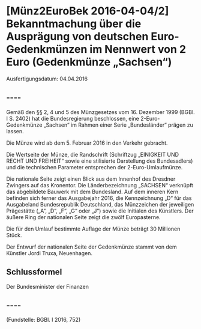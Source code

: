 # [Münz2EuroBek 2016-04-04/2] Bekanntmachung über die Ausprägung von deutschen Euro-Gedenkmünzen im Nennwert von 2 Euro (Gedenkmünze „Sachsen“)

Ausfertigungsdatum: 04.04.2016

 

## ----

Gemäß den §§ 2, 4 und 5 des Münzgesetzes vom 16. Dezember 1999 (BGBl. I S. 2402) hat die Bundesregierung beschlossen, eine 2-Euro-Gedenkmünze „Sachsen“ im Rahmen einer Serie „Bundesländer“ prägen zu lassen.

Die Münze wird ab dem 5. Februar 2016 in den Verkehr gebracht.

Die Wertseite der Münze, die Randschrift (Schriftzug „EINIGKEIT UND RECHT UND FREIHEIT“ sowie eine stilisierte Darstellung des Bundesadlers) und die technischen Parameter entsprechen der 2-Euro-Umlaufmünze.

Die nationale Seite zeigt einen Blick aus dem Innenhof des Dresdner Zwingers auf das Kronentor. Die Länderbezeichnung „SACHSEN“ verknüpft das abgebildete Bauwerk mit dem Bundesland. Auf dem inneren Kern befinden sich ferner das Ausgabejahr 2016, die Kennzeichnung „D“ für das Ausgabeland Bundesrepublik Deutschland, das Münzzeichen der jeweiligen Prägestätte („A“, „D“, „F“, „G“ oder „J“) sowie die Initialen des Künstlers. Der äußere Ring der nationalen Seite zeigt die zwölf Europasterne.

Die für den Umlauf bestimmte Auflage der Münze beträgt 30 Millionen Stück.

Der Entwurf der nationalen Seite der Gedenkmünze stammt von dem Künstler Jordi Truxa, Neuenhagen.


## Schlussformel

Der Bundesminister der Finanzen


## ----

(Fundstelle: BGBl. I 2016, 752)
